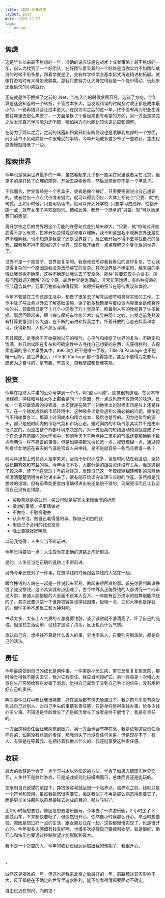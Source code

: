 ```yaml
---
title: 2020 就要过去
layout: post
date: 2020-12-27
tags:
  - Annual
---
```


## 焦虑

这是毕业以来最不焦虑的一年，准确的说应该是在战术上或者策略上最不焦虑的一年，自认为找到了一个好团队，在好团队里呆着的一个好处是当你实力不如团队成员的时候不用多想，跟着学就是了，先有样学样学会基本招式再说精进和拓展。就像打游戏时有大哥带我躺赢，那我只要努力让大哥觉得我是一个能带得动、玩起来还很愉快的小弟就行。

还有就是终于换掉了之前的 .Net，当初入门的时候贪图容易，选错了方向，今年算是迷途知返的一个转折，不管成本多大，当发现错误的时候及时改正都是成本最小的，一错再错只会让成本更大。在换方向之后的这一年，终于没有再为职业生涯要往哪里去那么焦虑了，一方面是换了个看起来更有希望的方向，另一方面是换完之后发现自己学习能力还不错，哪怕换方向也能比较快速适应和调整。

在努力了两年之后，之前的储蓄和积累开始有所显现也是缓解我焦虑的一个方面，闷头读书不见动静是一件很难受的事情，今年开始或多或少有了一些收获，焦虑程度慢慢就降低了一些。

## 探索世界

今年也是探索世界最多的一年，虽然看起来几乎都一直呆在家里或者呆在北京，但更多的是打破了心理的障碍，开始去探索世界，然后发现世界不是一个黑盒子。

于我而言，世界曾经是一个黑盒子，或者是像个神灯，只需要需要说出自己想要的，或者付出一点点代价或者努力，就可以得到回应，大体上都符合“只要、就”的句式。比如小时候，只要用功读书，就可以升入好学校; 只要学习成绩好、性格开朗一点，就有女孩子喜欢跟你玩。诸如此类，都有一个简单的“只要、就”可以满足我们的愿望。

离开学校之后的世界跟这个万能的许愿句式差别越来越大，“只要、就”的句式开始变得不那么有效，世界开始变得荒谬和难以理解，我不知道是我不理解世界还是世界不理解我，也不知道是我变了还是世界变了。反正我开始不得不去寻找自己的答案、探索我不得不面对的这个世界。现在我开始有一点点理解这个变化后的世界了。

世界不是一个黑盒子，世界是复杂的。我很难去形容我我看见的这种复杂，它让我觉得复杂的一个原因是我没办法形容它的复杂。其次世界是不确定的，越来越的事情让我觉得不确定，这种不确定让我失去了安全感，那种“只要安安心心读书、所有问题就迎刃而解”的安全感。最后世界是饱满的，非常非常饱满，有各种有趣的细节蕴含其中，万事万物都有值得探索、值得把玩的细节在等待发现和体验。

今年不管是在工作还是生活中，都做了很多去了解背后细节和具体实现的工作。工作中除了写业务以外去了解基础设施，读了挺多标题里写着投资内容里全是修身养性的书，顶着烈日走了十几个小区看了几十套房子，照着别人写的教程算了许多数据。事后回顾起来，跟《禅与摩托车维修艺术》有异曲同工之妙，出发之前我并没有打算要悟到什么大道，在不断的前进和探索之中，怀着开放的心态去探索和学习，获得新知，人也不那么浮躁。

究其原因，是我终于开始摆脱以前的稚气，心平气和接受了世界的复杂、不确定和饱满，并开始试图在复杂和不确定性中去寻找自己想要的东西，去获得胜利，去探索饱满的细节并享受其中。996 和加班不是唯一手段，Title 和 Package 也不是唯一目标，这世界很大，Title 和 Package 都不值得焦虑，甚至不值得为之奋斗，应该为之奋斗的，是有趣、有意义、自我掌控和自我实现。

## 投资

今年在招财大牛猫的公众号学到一个词，叫“盈亏同源”，感觉很有道理，在资本市场翻腾，挣钱和亏钱大体上都会是同一个原因，有一点成也萧何败萧何的味道。比如一个喜欢做波段的投机者，本质就是在赌下一刻他卖出的时候市场是往上还是往下，在一个越发成熟的市场环境中，这种赌多半是会遇到久赌必输的问题，哪怕运气不错输赢各半，那算上时间成本和精力成本，最后也是亏的。因为他盈亏的源头，都只是短时间内的市场气氛和市场心态，短时间内的市场气氛其实并不是由市场决定的，而是由整个外部环境来决定的，对一支股票的短线波动预测就变成了一个在全世界范围内的大环境中，预测今天下午两点钟三里屯的气温还要精确到小数点后两位一样不靠谱的事情。但是如果把眼光拉长远一点，视野模糊一点，通过预判看华北地区在春天的气温是否宜人来挣钱，是不是就容易一些而且靠谱一些？

前两年思想上的领路人是李笑来，坚信不断积小成多，坚信时间站在我这边，坚持做长期有效和有益的事。今年读书不多，大部分读的跟投资还没有关系，但是遇到了段永平，读了他在雪球十年的对谈录，发现自己这一年模模糊糊理解到的东西他都清清楚楚明明白白地讲出来了，很有刚开始读穷查理宝典时的欣喜。虽然都是我想过的道理，但有前辈能更直白准确得讲出来还是很不错的，理解更深而且让我坚信自己没有走错路。

- 买股票就是买公司，买公司就是买其未来现金流的折现
- 做对的事情，把事情做对
- 不做空、不融资融券
- 认真专注，做自己看得懂的事、挣自己明白的钱
- 用自己不会用的钱去投资
- 晚上要能好好睡觉

以前我觉得：人生应当不断前进。

今年觉得要加一点：人生应当在正确的道路上不断前进。

是的，人生应当在正确的道路上不断前进。

另外今年还做对了一件事，在想挣钱的时候跟会挣钱的人站在一起。

跟会挣钱的人站在一起是一件说起来容易、做起来很困难的事。首先你要判断谁挣钱了谁没挣钱，这个其实就有点困难了，古今中外真正能挣钱的人都讲究一个闷声发大财，普通人能接触的人里面不说年入百万、一年能有百万流水的就算很能挣钱的了。其次还要评估一下谁挣钱容易谁挣钱困难，极端一点，三和大神也是挣钱的，但你多半不想当三和大神对吧。

书读太多、太有士人气质的人总觉得钱脏，谈了钱财就不够清高了，坏了自己的品格。但是在生活面前，没钱才是没了清高，反正也没什么气质。

承认自己穷、想挣钱不算是什么丢人的事，穷也不丢人，只要别穷斯滥矣，都是自己的活法。

## 责任

今年最感受到自己的成长是两件事，一件事是小怂生病，带它反反复复跑医院，那时候觉得我不能失去它，我对它有责任，我应当照顾好它。另一件事是一次粗心大意在生产环境给客户发错了消息，觉得自己辜负了交到自己手上的信任，没有承担好自己的责任。

两次事件过程中都让我很痛苦，好在最后都有惊无险渡过了。我之前几乎没有感受到过自己对别人、对自己手头的事情有责任感，只是单纯觉得拿钱办事，给多少钱办多少事。不知道是年龄增长了还是阅历增长了或者是终于醒悟了，我是有责任的。

一方面这种责任会让我感觉到压力，另一方面也会有存在感，我是依赖这些责任而存在的，如果没有丝毫的责任，那我消失了也没有任何关系。但是现在不了，有人、有猫是在等着我、在期待着我做点什么的，我还挺享受这种责任感。

## 收获

最大的收获是学会了一点学习书本以外知识的方法，学会了如果去跟现实世界交互，人生并不是款烂游戏，只是游戏规则比较模糊而已，总体而言还是能玩的。

在限制自己欲望的前提下，挣钱很容易就达到一个临界点，临界点之前，钱就只是一个符号和效用，虽然我依然很需要它，但是我似乎不再是那么病态得想要它了，而是更加关注那些以前想要钱去达成的目的，那些“初心”。

比如小时候想要钱，原因是想去游乐园玩，今年去了一次游乐园，2 小时坐了 3 趟过山车，下来都快要吐了，但依然很开心，依然像小时候那么开心。毕业时想要钱，原因是想过好一点的生活，跟女朋友住在一起，这些都慢慢实现了，也是很开心的。今年很多次感慨有钱真好啊，也很多次提醒自己要控制欲望。钱是很好，但开心和快乐也要通过控制欲望才能膨胀到最大。

我不是一个贪婪的人，今年的收获已经远远超出我的预期了，我很开心。

## .

诚然这是艰难的一年，但这也是我来北京之后最好的一年，前路黯淡其实影响不大，反正都是在不确定的世界里追求胜利，能不能看得清都要面对不确定。

自由已近在咫尺，向前进！
